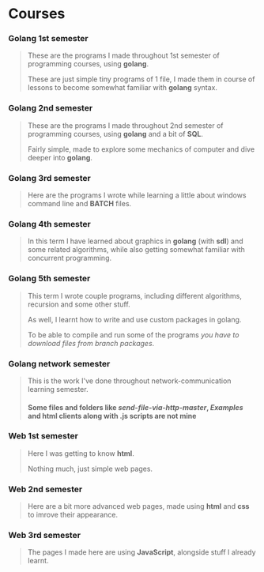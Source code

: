 # Courses
### Golang 1st semester
> These are the programs I made throughout 1st semester of programming courses, using **golang**.
> 
> These are just simple tiny programs of 1 file, I made them in course of lessons to become somewhat familiar with **golang** syntax.

### Golang 2nd semester
> These are the programs I made throughout 2nd semester of programming courses, using **golang** and a bit of **SQL**.
> 
> Fairly simple, made to explore some mechanics of computer and dive deeper into **golang**.

### Golang 3rd semester
> Here are the programs I wrote while learning a little about windows command line and **BATCH** files.

### Golang 4th semester
> In this term I have learned about graphics in **golang** (with **sdl**) and some related algorithms, while also getting somewhat familiar with concurrent programming.

### Golang 5th semester
> This term I wrote couple programs, including different algorithms, recursion and some other stuff.
> 
> As well, I learnt how to write and use custom packages in golang.
> 
> To be able to compile and run some of the programs *you have to download files from branch packages*.

### Golang network semester
> This is the work I've done throughout network-communication learning semester.
> 
> #### Some files and folders like *send-file-via-http-master*, *Examples* and html clients along with .js scripts are not mine

### Web 1st semester
> Here I was getting to know **html**.
> 
> Nothing much, just simple web pages.

### Web 2nd semester
> Here are a bit more advanced web pages, made using **html** and **css** to imrove their appearance.

### Web 3rd semester
> The pages I made here are using **JavaScript**, alongside stuff I already learnt.
